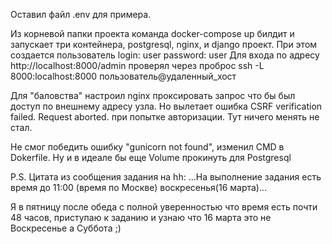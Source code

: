 Оставил файл .env для примера.

Из корневой папки проекта команда docker-compose up билдит и запускает три контейнера, postgresql, nginx, и django проект. 
При этом создается пользователь 
login: user 
password: user
Для входа по адресу http://localhost:8000/admin
проверял через проброс ssh -L 8000:localhost:8000 пользователь@удаленный_хост

Для "баловства" настроил nginx проксировать запрос что бы был доступ по внешнему адресу узла.
Но вылетает ошибка CSRF verification failed. Request aborted. при попытке авторизации. Тут ничего менять не стал.


Не смог победить ошибку "gunicorn not found", изменил CMD в Dokerfile.
Ну и в идеале бы еще Volume прокинуть для Postgresql


P.S. Цитата из сообщения задания на hh:
...На выполнение задания есть время до 11:00 (время по Москве) воскресенья(16 марта)...

Я в пятницу после обеда с полной уверенностью что время есть почти 48 часов, приступаю к заданию и узнаю что 16 марта это не Воскресенье а Суббота ;)
